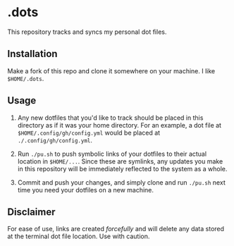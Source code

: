 # .dots

This repository tracks and syncs my personal dot files.

## Installation

Make a fork of this repo and clone it somewhere on your machine. I like `$HOME/.dots`.

## Usage

1. Any new dotfiles that you'd like to track should be placed in this directory as if it was your home directory. For an example, a dot file at `$HOME/.config/gh/config.yml` would be placed at `./.config/gh/config.yml`.

2. Run `./pu.sh` to push symbolic links of your dotfiles to their actual location in `$HOME/...`. Since these are symlinks, any updates you make in this repository will be immediately reflected to the system as a whole.

3. Commit and push your changes, and simply clone and run `./pu.sh` next time you need your dotfiles on a new machine.

## Disclaimer

For ease of use, links are created *forcefully* and will delete any data stored at the terminal dot file location. Use with caution.
